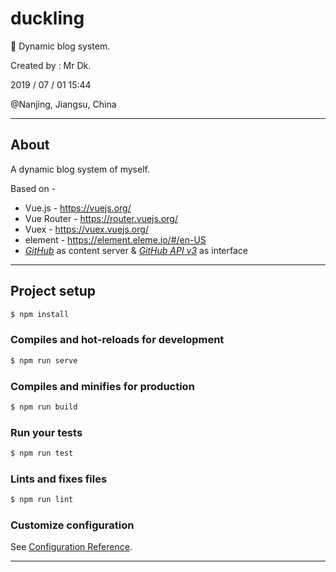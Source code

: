 # duckling
🦆 Dynamic blog system.

Created by : Mr Dk.

2019 / 07 / 01 15:44

@Nanjing, Jiangsu, China

---

## About

A dynamic blog system of myself.

Based on - 

* Vue.js - https://vuejs.org/
* Vue Router - https://router.vuejs.org/
* Vuex - https://vuex.vuejs.org/
* element - https://element.eleme.io/#/en-US
* _[GitHub](https://github.com/)_ as content server & _[GitHub API v3](https://developer.github.com/v3/)_ as interface

---

## Project setup

```bash
$ npm install
```

### Compiles and hot-reloads for development
```bash
$ npm run serve
```

### Compiles and minifies for production
```bash
$ npm run build
```

### Run your tests
```bash
$ npm run test
```

### Lints and fixes files
```bash
$ npm run lint
```

### Customize configuration
See [Configuration Reference](https://cli.vuejs.org/config/).

---


